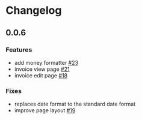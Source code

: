 # Changelog

## 0.0.6

### Features
 - add money formatter [#23](https://github.com/AmolKumarGupta/riime-rms/issues/23)
 - invoice view page [#21](https://github.com/AmolKumarGupta/riime-rms/issues/21)
 - invoice edit page [#18](https://github.com/AmolKumarGupta/riime-rms/issues/18)

### Fixes
 - replaces date format to the standard date format
 - improve page layout [#19](https://github.com/AmolKumarGupta/riime-rms/issues/19)